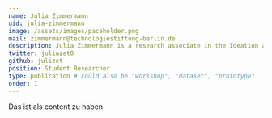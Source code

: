 ```yaml
---
name: Julia Zimmermann
uid: julia-zimmermann
image: /assets/images/paceholder.png
mail: zimmermann@technologiestiftung-berlin.de
description: Julia Zimmermann is a research associate in the Ideation and Prototyping Lab at the Technologiestiftung Berlin and supports the Open Data Informationsstelle (ODIS). She studies Information Systems and Digital Transformation (M.Sc.) at the University of Potsdam. 
twitter: juliazet0
github: julizet
position: Student Researcher
type: publication # could also be "workshop", "dataset", "prototype"
order: 1
---
```



Das ist als content zu haben
